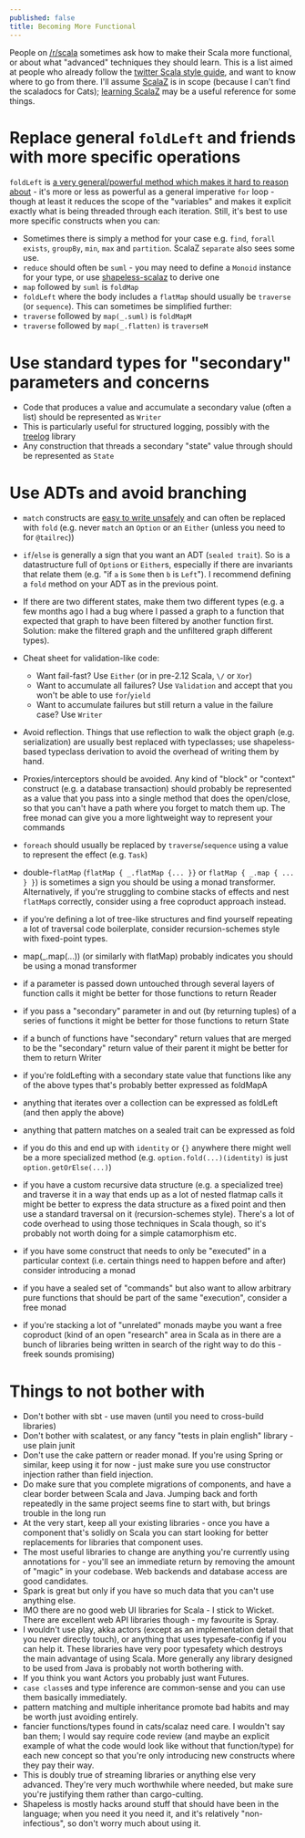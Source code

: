 ```yaml
---
published: false
title: Becoming More Functional
---
```

People on [/r/scala](https://www.reddit.com/r/scala/) sometimes ask how to make their Scala more functional, or about what "advanced" techniques they should learn. This is a list aimed at people who already follow the [twitter Scala style guide](http://twitter.github.io/effectivescala/), and want to know where to go from there. I'll assume [ScalaZ](https://github.com/scalaz/scalaz) is in scope (because I can't find the scaladocs for Cats); [learning ScalaZ](http://eed3si9n.com/learning-scalaz/7.0/) may be a useful reference for some things.

# Replace general `foldLeft` and friends with more specific operations

`foldLeft` is [a very general/powerful method which makes it hard to reason about](http://www.lihaoyi.com/post/StrategicScalaStylePrincipleofLeastPower.html) - it's more or less as powerful as a general imperative `for` loop - though at least it reduces the scope of the "variables" and makes it explicit exactly what is being threaded through each iteration. Still, it's best to use more specific constructs when you can:

 * Sometimes there is simply a method for your case e.g. `find`, `forall` `exists`, `groupBy`, `min`, `max` and `partition`. ScalaZ `separate` also sees some use.
 * `reduce` should often be `suml` - you may need to define a `Monoid` instance for your type, or use [shapeless-scalaz](https://github.com/typelevel/shapeless-contrib) to derive one
 * `map` followed by `suml` is `foldMap`
 * `foldLeft` where the body includes a `flatMap` should usually be `traverse` (or `sequence`). This can sometimes be simplified further:
  * `traverse` followed by `map(_.suml)` is `foldMapM`
  * `traverse` followed by `map(_.flatten)` is `traverseM`
 
# Use standard types for "secondary" parameters and concerns

 * Code that produces a value and accumulate a secondary value (often a list) should be represented as `Writer`
  * This is particularly useful for structured logging, possibly with the [treelog](https://github.com/lancewalton/treelog) library
 * Any construction that threads a secondary "state" value through should be represented as `State`
 
# Use ADTs and avoid branching

 * `match` constructs are [easy to write unsafely](http://typelevel.org/blog/2014/11/10/why_is_adt_pattern_matching_allowed.html#a-selector-subtlety) and can often be replaced with `fold` (e.g. never `match` an `Option` or an `Either` (unless you need to for `@tailrec`))
 * `if`/`else` is generally a sign that you want an ADT (`sealed trait`). So is a datastructure full of `Option`s or `Either`s, especially if there are invariants that relate them (e.g. "if `a` is `Some` then `b` is `Left`"). I recommend defining a `fold` method on your ADT as in the previous point.
 * If there are two different states, make them two different types (e.g. a few months ago I had a bug where I passed a graph to a function that expected that graph to have been filtered by another function first. Solution: make the filtered graph and the unfiltered graph different types).
 
 * Cheat sheet for validation-like code:
   * Want fail-fast? Use `Either` (or in pre-2.12 Scala, `\/` or `Xor`)
   * Want to accumulate all failures? Use `Validation` and accept that you won't be able to use `for`/`yield`
   * Want to accumulate failures but still return a value in the failure case? Use `Writer`
 * Avoid reflection. Things that use reflection to walk the object graph (e.g. serialization) are usually best replaced with typeclasses; use shapeless-based typeclass derivation to avoid the overhead of writing them by hand.
 * Proxies/interceptors should be avoided. Any kind of "block" or "context" construct (e.g. a database transaction) should probably be represented as a value that you pass into a single method that does the open/close, so that you can't have a path where you forget to match them up. The free monad can give you a more lightweight way to represent your commands
 * `foreach` should usually be replaced by `traverse`/`sequence` using a value to represent the effect (e.g. `Task`)
 * double-`flatMap` (`flatMap { _.flatMap {... }}` or `flatMap { _.map { ... } }`) is sometimes a sign you should be using a monad transformer. Alternatively, if you're struggling to combine stacks of effects and nest `flatMap`s correctly, consider using a free coproduct approach instead.
 * if you're defining a lot of tree-like structures and find yourself repeating a lot of traversal code boilerplate, consider recursion-schemes style with fixed-point types.
 * map(_.map(...)) (or similarly with flatMap) probably indicates you should be using a monad transformer
 * if a parameter is passed down untouched through several layers of function calls it might be better for those functions to return Reader
 * if you pass a "secondary" parameter in and out (by returning tuples) of a series of functions it might be better for those functions to return State
 * if a bunch of functions have "secondary" return values that are merged to be the "secondary" return value of their parent it might be better for them to return Writer
 * if you're foldLefting with a secondary state value that functions like any of the above types that's probably better expressed as foldMapA
 * anything that iterates over a collection can be expressed as foldLeft (and then apply the above)
 * anything that pattern matches on a sealed trait can be expressed as fold
 * if you do this and end up with `identity` or `{}` anywhere there might well be a more specialized method (e.g. `option.fold(...)(identity)` is just `option.getOrElse(...)`)
 * if you have a custom recursive data structure (e.g. a specialized tree) and traverse it in a way that ends up as a lot of nested flatmap calls it might be better to express the data structure as a fixed point and then use a standard traversal on it (recursion-schemes style). There's a lot of code overhead to using those techniques in Scala though, so it's probably not worth doing for a simple catamorphism etc.
 * if you have some construct that needs to only be "executed" in a particular context (i.e. certain things need to happen before and after) consider introducing a monad
 * if you have a sealed set of "commands" but also want to allow arbitrary pure functions that should be part of the same "execution", consider a free monad
 * if you're stacking a lot of "unrelated" monads maybe you want a free coproduct (kind of an open "research" area in Scala as in there are a bunch of libraries being written in search of the right way to do this - freek sounds promising)
 
 # Things to not bother with
 
   * Don't bother with sbt - use maven (until you need to cross-build libraries)
   * Don't bother with scalatest, or any fancy "tests in plain english" library - use plain junit
   * Don't use the cake pattern or reader monad. If you're using Spring or similar, keep using it for now - just make sure you use constructor injection rather than field injection.
   * Do make sure that you complete migrations of components, and have a clear border between Scala and Java. Jumping back and forth repeatedly in the same project seems fine to start with, but brings trouble in the long run
   * At the very start, keep all your existing libraries - once you have a component that's solidly on Scala you can start looking for better replacements for libraries that component uses.
   * The most useful libraries to change are anything you're currently using annotations for - you'll see an immediate return by removing the amount of "magic" in your codebase. Web backends and database access are good candidates.
   * Spark is great but only if you have so much data that you can't use anything else.
   * IMO there are no good web UI libraries for Scala - I stick to Wicket. There are excellent web API libraries though - my favourite is Spray.
   * I wouldn't use play, akka actors (except as an implementation detail that you never directly touch), or anything that uses typesafe-config if you can help it. These libraries have very poor typesafety which destroys the main advantage of using Scala. More generally any library designed to be used from Java is probably not worth bothering with.
   * If you think you want Actors you probably just want Futures.
   * `case class`es and type inference are common-sense and you can use them basically immediately.
   * pattern matching and multiple inheritance promote bad habits and may be worth just avoiding entirely.
   * fancier functions/types found in cats/scalaz need care. I wouldn't say ban them; I would say require code review (and maybe an explicit example of what the code would look like without that function/type) for each new concept so that you're only introducing new constructs where they pay their way.
   * This is doubly true of streaming libraries or anything else very advanced. They're very much worthwhile where needed, but make sure you're justifying them rather than cargo-culting.
   * Shapeless is mostly hacks around stuff that should have been in the language; when you need it you need it, and it's relatively "non-infectious", so don't worry much about using it.
